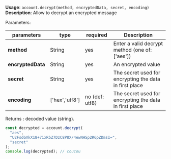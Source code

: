 **Usage**: `account.decrypt(method, encryptedData, secret, encoding)`  
**Description**: Allow to decrypt an encrypted message

Parameters:

| parameters        | type           | required       | Description                                            |
| ----------------- | -------------- | -------------- | ------------------------------------------------------ |
| **method**        | String         | yes            | Enter a valid decrypt method (one of: ['aes'])         |
| **encryptedData** | String         | yes            | An encrypted value                                     |
| **secret**        | String         | yes            | The secret used for encrypting the data in first place |
| **encoding**      | ['hex','utf8'] | no (def: utf8) | The secret used for encrypting the data in first place |

Returns : decoded value (string).

```js
const decrypted = account.decrypt(
  "aes",
  "U2FsdGVkX18+7ixRbZ7DzC8P8X/4ewNHSp2R6pZDmsI=",
  "secret"
);
console.log(decrypted); // coucou
```
